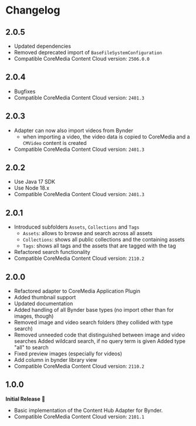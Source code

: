 # Changelog

## 2.0.5
- Updated dependencies
- Removed deprecated import of `BaseFileSystemConfiguration`
- Compatible CoreMedia Content Cloud version: `2506.0.0`

## 2.0.4
- Bugfixes
- Compatible CoreMedia Content Cloud version: `2401.3`

## 2.0.3
- Adapter can now also import videos from Bynder
  - when importing a video, the video data is copied to CoreMedia and a `CMVideo` content is created
- Compatible CoreMedia Content Cloud version: `2401.3`

## 2.0.2
- Use Java 17 SDK
- Use Node 18.x
- Compatible CoreMedia Content Cloud version: `2401.3`

## 2.0.1
- Introduced subfolders `Assets`, `Collections` and `Tags`
  - `Assets`: allows to browse and search across all assets
  - `Collections`: shows all public collections and the containing assets
  - `Tags`: shows all tags and the assets that are tagged with the tag
- Refactored search functionality
- Compatible CoreMedia Content Cloud version: `2110.2`

## 2.0.0
- Refactored adapter to CoreMedia Application Plugin
- Added thumbnail support
- Updated documentation
- Added handling of all Bynder base types (no import other than for images, though)
- Removed image and video search folders (they collided with type search)
- Removed unneeded code that distinguished between image and video searches
  Added wildcard search, if no query term is given
  Added type "all" to search
- Fixed preview images (especially for videos)
- Add column in bynder library view
- Compatible CoreMedia Content Cloud version: `2110.2`

## 1.0.0
**Initial Release** 🥳
- Basic implementation of the Content Hub Adapter for Bynder.
- Compatible CoreMedia Content Cloud version: `2101.1`
